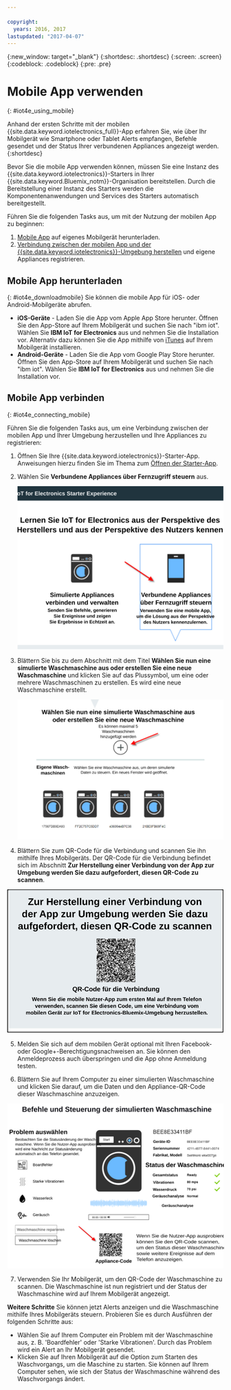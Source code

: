 ```yaml
---

copyright:
  years: 2016, 2017
lastupdated: "2017-04-07"
---
```


<!-- Common attributes used in the template are defined as follows: -->
{:new_window: target="\_blank"}
{:shortdesc: .shortdesc}
{:screen: .screen}
{:codeblock: .codeblock}
{:pre: .pre}


# Mobile App verwenden
{: #iot4e_using_mobile}

Anhand der ersten Schritte mit der mobilen {{site.data.keyword.iotelectronics_full}}-App erfahren Sie, wie über Ihr Mobilgerät wie Smartphone oder Tablet Alerts empfangen, Befehle gesendet und der Status Ihrer verbundenen Appliances angezeigt werden.
{:shortdesc}

Bevor Sie die mobile App verwenden können, müssen Sie eine Instanz des {{site.data.keyword.iotelectronics}}-Starters in Ihrer {{site.data.keyword.Bluemix_notm}}-Organisation bereitstellen. Durch die Bereitstellung einer Instanz des Starters werden die Komponentenanwendungen und Services des Starters automatisch bereitgestellt.

Führen Sie die folgenden Tasks aus, um mit der Nutzung der mobilen App zu beginnen:
1. [Mobile App](#iot4e_downloadmobile) auf eigenes Mobilgerät herunterladen.
2. [Verbindung zwischen der mobilen App und der {{site.data.keyword.iotelectronics}}-Umgebung herstellen](#iot4e_connecting_mobile) und eigene Appliances registrieren.


## Mobile App herunterladen
{: #iot4e_downloadmobile}
Sie können die mobile App für iOS- oder Android-Mobilgeräte abrufen.
- **iOS-Geräte** - Laden Sie die App vom Apple App Store herunter.  Öffnen Sie den App-Store auf Ihrem Mobilgerät und suchen Sie nach "ibm iot". Wählen Sie **IBM IoT for Electronics** aus und nehmen Sie die Installation vor.  Alternativ dazu können Sie die App mithilfe von [iTunes](https://itunes.apple.com/de/app/ibm-iot-for-electronics/id1103404928?ls=1&mt=8) auf Ihrem Mobilgerät installieren.
- **Android-Geräte** - Laden Sie die App vom Google Play Store herunter. Öffnen Sie den App-Store auf Ihrem Mobilgerät und suchen Sie nach "ibm iot". Wählen Sie **IBM IoT for Electronics** aus und nehmen Sie die Installation vor.

## Mobile App verbinden
{: #iot4e_connecting_mobile}

Führen Sie die folgenden Tasks aus, um eine Verbindung zwischen der mobilen App und Ihrer Umgebung herzustellen und Ihre Appliances zu registrieren:

1. Öffnen Sie Ihre {{site.data.keyword.iotelectronics}}-Starter-App. Anweisungen hierzu finden Sie im Thema zum [Öffnen der Starter-App](iot4ecreatingappliances.html#iot4e_openAppMain).

2. Wählen Sie **Verbundene Appliances über Fernzugriff steuern** aus.

    ![{{site.data.keyword.iotelectronics}} Starter Experience](images/IoT4E_remotely_option.svg "{{site.data.keyword.iotelectronics}} Starter Experience")

3. Blättern Sie bis zu dem Abschnitt mit dem Titel **Wählen Sie nun eine simulierte Waschmaschine aus oder erstellen Sie eine neue Waschmaschine** und klicken Sie auf das Plussymbol, um eine oder mehrere Waschmaschinen zu erstellen. Es wird eine neue Waschmaschine erstellt.

    ![Waschmaschine hinzufügen](images/IoT4E_add_washer.svg "Waschmaschine hinzufügen")

4.	Blättern Sie zum QR-Code für die Verbindung und scannen Sie ihn mithilfe Ihres Mobilgeräts. Der QR-Code für die Verbindung befindet sich im Abschnitt **Zur Herstellung einer Verbindung von der App zur Umgebung werden Sie dazu aufgefordert, diesen QR-Code zu scannen**.

  ![QR-Code für die Verbindung.](images/iot4e_mobile_connect_QR.svg "{{site.data.keyword.iotelectronics}} - QR-Code für die Verbindung")

5. Melden Sie sich auf dem mobilen Gerät optional mit Ihren Facebook- oder Google+-Berechtigungsnachweisen an. Sie können den Anmeldeprozess auch überspringen und die App ohne Anmeldung testen. 

6. Blättern Sie auf Ihrem Computer zu einer simulierten Waschmaschine und klicken Sie darauf, um die Daten und den Appliance-QR-Code dieser Waschmaschine anzuzeigen.

  ![Wählen Sie eine Waschmaschine aus.](images/IoT4E_mobile_washer_QR.svg "Waschmaschine auswählen.")

7.	Verwenden Sie Ihr Mobilgerät, um den QR-Code der Waschmaschine zu scannen. Die Waschmaschine ist nun registriert und der Status der Waschmaschine wird auf Ihrem Mobilgerät angezeigt.

**Weitere Schritte**
Sie können jetzt Alerts anzeigen und die Waschmaschine mithilfe Ihres Mobilgeräts steuern. Probieren Sie es durch Ausführen der folgenden Schritte aus:
  - Wählen Sie auf Ihrem Computer ein Problem mit der Waschmaschine aus, z. B. 'Boardfehler' oder 'Starke Vibrationen'. Durch das Problem wird ein Alert an Ihr Mobilgerät gesendet.
  - Klicken Sie auf Ihren Mobilgerät auf die Option zum Starten des Waschvorgangs, um die Maschine zu starten. Sie können auf Ihrem Computer sehen, wie sich der Status der Waschmaschine während des Waschvorgangs ändert.
